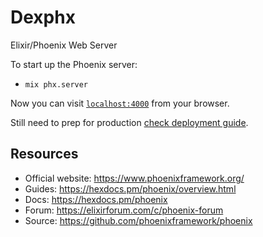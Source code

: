 # Dexphx
Elixir/Phoenix Web Server

To start up the Phoenix server:

  * `mix phx.server`

Now you can visit [`localhost:4000`](http://localhost:4000) from your browser.

Still need to prep for production [check deployment guide](https://hexdocs.pm/phoenix/deployment.html).

## Resources

  * Official website: https://www.phoenixframework.org/
  * Guides: https://hexdocs.pm/phoenix/overview.html
  * Docs: https://hexdocs.pm/phoenix
  * Forum: https://elixirforum.com/c/phoenix-forum
  * Source: https://github.com/phoenixframework/phoenix
